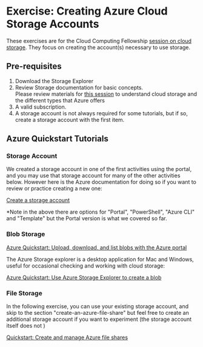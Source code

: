 # Exercise: Creating Azure Cloud Storage Accounts

These exercises are for the Cloud Computing Fellowship [session on cloud storage](index.md).   They focus on creating the account(s) necessary to use storage.  

## Pre-requisites

1. Download the Storage Explorer
1. Review Storage documentation for basic concepts.  
Please review materials for [this session](../session_cloud_storage) to understand cloud storage and the different types that Azure offers 
1. A valid subscription. 
1. A storage account is not always required for some tutorials, but if so, create a storage account with the first item.  


## Azure Quickstart Tutorials

### Storage Account

We created a storage account in one of the first activities using the portal, and you may use that storage account for many of the other activities below.  However  here is the Azure documentation for doing so if you want to review or practice creating a new one: 

[Create a storage account](https://docs.microsoft.com/en-us/azure/storage/common/storage-account-create?tabs=azure-portal)

*Note in the above there are options for "Portal", "PowerShell", "Azure CLI" and "Template" but the Portal version is what we covered so far. 

### Blob Storage

[Azure Quickstart: Upload, download, and list blobs with the Azure portal](https://docs.microsoft.com/en-us/azure/storage/blobs/storage-quickstart-blobs-portal)


The Azure Storage explorer is a desktop application for Mac and Windows, useful for occasional checking and working with cloud storage: 

[Azure Quickstart: Use Azure Storage Explorer to create a blob](https://docs.microsoft.com/en-us/azure/storage/blobs/quickstart-storage-explorer)


### File Storage

In the following exercise, you can use your existing storage account, and skip to the section "create-an-azure-file-share" but feel free to create an additional storage account if you want to experiment (the storage account itself does not )

[Quickstart: Create and manage Azure file shares](https://docs.microsoft.com/en-us/azure/storage/files/storage-how-to-use-files-portal?tabs=azure-portal)

